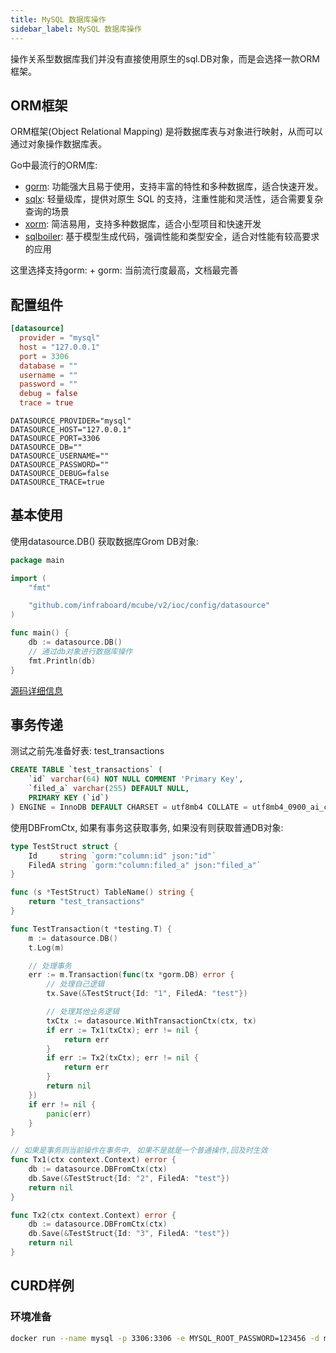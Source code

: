 ```yaml
---
title: MySQL 数据库操作
sidebar_label: MySQL 数据库操作
---
```


操作关系型数据库我们并没有直接使用原生的sql.DB对象，而是会选择一款ORM框架。

## ORM框架

ORM框架(Object Relational Mapping) 是将数据库表与对象进行映射，从而可以通过对象操作数据库表。

Go中最流行的ORM库:
+ [gorm](https://github.com/go-gorm/gorm): 功能强大且易于使用，支持丰富的特性和多种数据库，适合快速开发。 
+ [sqlx](https://github.com/jmoiron/sqlx): 轻量级库，提供对原生 SQL 的支持，注重性能和灵活性，适合需要复杂查询的场景
+ [xorm](https://gitea.com/xorm/xorm): 简洁易用，支持多种数据库，适合小型项目和快速开发
+ [sqlboiler](https://github.com/volatiletech/sqlboiler): 基于模型生成代码，强调性能和类型安全，适合对性能有较高要求的应用

这里选择支持gorm:
	+ gorm: 当前流行度最高，文档最完善

## 配置组件

```toml tab
[datasource]
  provider = "mysql"
  host = "127.0.0.1"
  port = 3306
  database = ""
  username = ""
  password = ""
  debug = false
  trace = true
```

```env tab
DATASOURCE_PROVIDER="mysql"
DATASOURCE_HOST="127.0.0.1"
DATASOURCE_PORT=3306
DATASOURCE_DB=""
DATASOURCE_USERNAME=""
DATASOURCE_PASSWORD=""
DATASOURCE_DEBUG=false
DATASOURCE_TRACE=true
```

## 基本使用

使用datasource.DB() 获取数据库Grom DB对象:
```go
package main

import (
	"fmt"

	"github.com/infraboard/mcube/v2/ioc/config/datasource"
)

func main() {
	db := datasource.DB()
	// 通过db对象进行数据库操作
	fmt.Println(db)
}
```

[源码详细信息](https://github.com/infraboard/mcube/blob/master/ioc/config/datasource/grom.go#L28-L35)

## 事务传递

测试之前先准备好表: test_transactions
```sql
CREATE TABLE `test_transactions` (
    `id` varchar(64) NOT NULL COMMENT 'Primary Key',
    `filed_a` varchar(255) DEFAULT NULL,
    PRIMARY KEY (`id`)
) ENGINE = InnoDB DEFAULT CHARSET = utf8mb4 COLLATE = utf8mb4_0900_ai_ci
```

使用DBFromCtx, 如果有事务这获取事务, 如果没有则获取普通DB对象:
```go
type TestStruct struct {
	Id     string `gorm:"column:id" json:"id"`
	FiledA string `gorm:"column:filed_a" json:"filed_a"`
}

func (s *TestStruct) TableName() string {
	return "test_transactions"
}

func TestTransaction(t *testing.T) {
	m := datasource.DB()
	t.Log(m)

	// 处理事务
	err := m.Transaction(func(tx *gorm.DB) error {
		// 处理自己逻辑
		tx.Save(&TestStruct{Id: "1", FiledA: "test"})

		// 处理其他业务逻辑
		txCtx := datasource.WithTransactionCtx(ctx, tx)
		if err := Tx1(txCtx); err != nil {
			return err
		}
		if err := Tx2(txCtx); err != nil {
			return err
		}
		return nil
	})
	if err != nil {
		panic(err)
	}
}

// 如果是事务则当前操作在事务中, 如果不是就是一个普通操作,回及时生效
func Tx1(ctx context.Context) error {
	db := datasource.DBFromCtx(ctx)
	db.Save(&TestStruct{Id: "2", FiledA: "test"})
	return nil
}

func Tx2(ctx context.Context) error {
	db := datasource.DBFromCtx(ctx)
	db.Save(&TestStruct{Id: "3", FiledA: "test"})
	return nil
}
```

## CURD样例

### 环境准备

```sh
docker run --name mysql -p 3306:3306 -e MYSQL_ROOT_PASSWORD=123456 -d mysql:8.0 --character-set-server=utf8mb4 --collation-server=utf8mb4_unicode_ci
```
